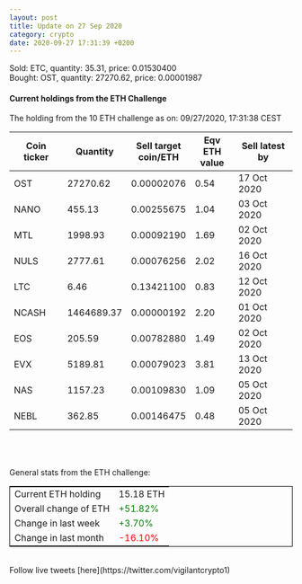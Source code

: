 ```yaml
---
layout: post
title: Update on 27 Sep 2020
category: crypto
date: 2020-09-27 17:31:39 +0200
---
```

<!-- Global site tag (gtag.js) - Google Analytics -->
<script async src="https://www.googletagmanager.com/gtag/js?id=UA-103831149-5"></script>
<script>
  window.dataLayer = window.dataLayer || [];
  function gtag(){dataLayer.push(arguments);}
  gtag('js', new Date());

  gtag('config', 'UA-103831149-5');
</script>
Sold: ETC, quantity:        35.31, price:   0.01530400<br>Bought: OST, quantity:     27270.62, price:   0.00001987<br>

#### Current holdings from the ETH Challenge

The holding from the 10 ETH challenge as on: 09/27/2020, 17:31:38 CEST

|Coin ticker|Quantity|Sell target<br>coin/ETH|Eqv ETH<br>value|Sell latest by|
|-----------|--------|-----------|-----------|--------------|
OST|27270.62|  0.00002076|0.54|17 Oct 2020|
NANO|455.13|  0.00255675|1.04|03 Oct 2020|
MTL|1998.93|  0.00092190|1.69|02 Oct 2020|
NULS|2777.61|  0.00076256|2.02|16 Oct 2020|
LTC|6.46|  0.13421100|0.83|12 Oct 2020|
NCASH|1464689.37|  0.00000192|2.20|01 Oct 2020|
EOS|205.59|  0.00782880|1.49|02 Oct 2020|
EVX|5189.81|  0.00079023|3.81|13 Oct 2020|
NAS|1157.23|  0.00109830|1.09|05 Oct 2020|
NEBL|362.85|  0.00146475|0.48|05 Oct 2020|

<br>
<br>
<br>
General stats from the ETH challenge:

<table style="border:1px solid black;margin-left:auto;margin-right:auto;">
	<tbody>
	<tr>
		<td>Current ETH holding</td>
		<td>     15.18 ETH</td>
	</tr>
	<tr>
		<td>Overall change of ETH</td>
		<td><font color="green">+51.82%</font></td>
	</tr>
	<tr>
		<td>Change in last week</td>
		<td><font color="green">+3.70%</font></td>
	</tr>
	<tr>
		<td>Change in last month</td>
		<td><font color="red">-16.10%</font></td>
	</tr>
	</tbody>
</table>

<br>
Follow live tweets [here](https://twitter.com/vigilantcrypto1)
<br>
<br>
